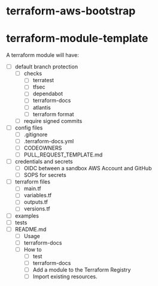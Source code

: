 # terraform-aws-bootstrap


# terraform-module-template
A terraform module will have:
- [ ] default branch protection
  - [ ] checks
    - [ ] terratest
    - [ ] tfsec
    - [ ] dependabot
    - [ ] terraform-docs
    - [ ] atlantis
    - [ ] terraform format
  - [ ] require signed commits
- [ ] config files
  - [ ] .gitignore
  - [ ] .terraform-docs.yml
  - [ ] CODEOWNERS
  - [ ] PULL_REQUEST_TEMPLATE.md
- [ ] credentials and secrets
  - [ ] OIDC between a sandbox AWS Account and GitHub
  - [ ] SOPS for secrets
- [ ] terraform files
  - [ ] main.tf
  - [ ] variables.tf
  - [ ] outputs.tf
  - [ ] versions.tf
- [ ] examples
- [ ] tests
- [ ] README.md
  - [ ] Usage
  - [ ] terraform-docs
  - [ ] How to
    - [ ] test
    - [ ] terraform-docs
    - [ ] Add a module to the Terraform Registry
    - [ ] Import existing resources.